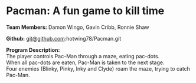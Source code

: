 
# Pacman: A fun game to kill time

<b>Team Members:</b> Damon Wingo, Gavin Cribb, Ronnie Shaw

<b>Github:</b> git@github.com:hotwing78/Pacman.git

<b>Program Description: </b><br/>
The player controls Pac-Man through a maze, eating pac-dots.<br/>
When all pac-dots are eaten, Pac-Man is taken to the next stage.<br/>
 Four enemies (Blinky, Pinky, Inky and Clyde) roam the maze, trying to catch Pac-Man.
